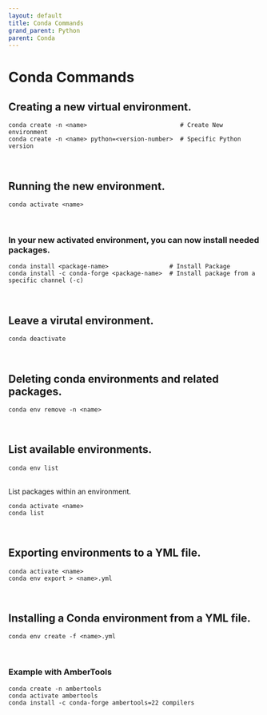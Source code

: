 ```yaml
---
layout: default
title: Conda Commands
grand_parent: Python
parent: Conda
---
```


# Conda Commands

## Creating a new virtual environment.

```
conda create -n <name>                          # Create New environment
conda create -n <name> python=<version-number>  # Specific Python version
```
<br />

## Running the new environment.

```
conda activate <name>
```
<br />

### In your new activated environment, you can now install needed packages.

```
conda install <package-name>                 # Install Package
conda install -c conda-forge <package-name>  # Install package from a specific channel (-c)
```
<br />

## Leave a virutal environment.

```
conda deactivate
```
<br />

## Deleting conda environments and related packages.

```
conda env remove -n <name>
```
<br />

## List available environments.

```
conda env list
```
<br />
List packages within an environment.

```
conda activate <name>
conda list
```
<br />

## Exporting environments to a YML file.

```
conda activate <name>
conda env export > <name>.yml
```
<br />

## Installing a Conda environment from a YML file.

```
conda env create -f <name>.yml
```
<br />

### Example with AmberTools

```
conda create -n ambertools
conda activate ambertools
conda install -c conda-forge ambertools=22 compilers
```
<br />

